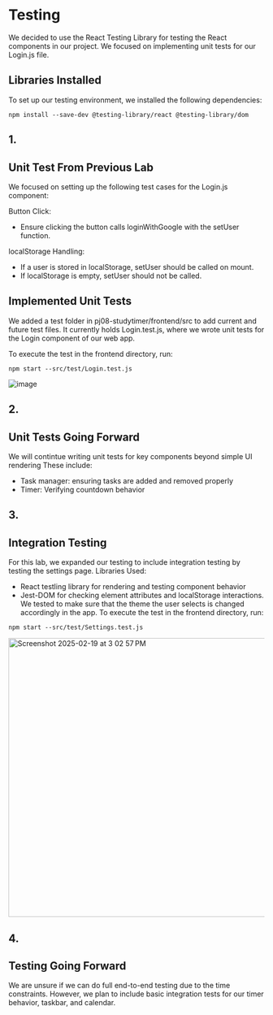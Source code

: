 # Testing
We decided to use the React Testing Library for testing the React components in our project. We focused on implementing unit tests for our Login.js file.

## Libraries Installed

To set up our testing environment, we installed the following dependencies:
```
npm install --save-dev @testing-library/react @testing-library/dom
```
## 1.
## Unit Test From Previous Lab
We focused on setting up the following test cases for the Login.js component:

Button Click: 
- Ensure clicking the button calls loginWithGoogle with the setUser function.
  
localStorage Handling:
- If a user is stored in localStorage, setUser should be called on mount.
- If localStorage is empty, setUser should not be called.

## Implemented Unit Tests
We added a test folder in pj08-studytimer/frontend/src to add current and future test files. It currently holds Login.test.js, where we wrote unit tests for the Login component of our web app.

To execute the test in the frontend directory, run:
```
npm start --src/test/Login.test.js
```
![image](https://github.com/user-attachments/assets/2644e0d5-5673-4916-b7af-316adaa13b16)

## 2.
## Unit Tests Going Forward
We will contintue writing unit tests for key components beyond simple UI rendering
These include:
- Task manager: ensuring tasks are added and removed properly
- Timer: Verifying countdown behavior
## 3.
## Integration Testing
For this lab, we expanded our testing to include integration testing by testing the settings page.
Libraries Used:
- React testling library for rendering and testing component behavior
- Jest-DOM for checking element attributes and localStorage interactions.
We tested to make sure that the theme the user selects is changed accordingly in the app.
To execute the test in the frontend directory, run:
```
npm start --src/test/Settings.test.js
```
<img width="549" alt="Screenshot 2025-02-19 at 3 02 57 PM" src="https://github.com/user-attachments/assets/1fc9c30b-8c20-4ae7-853c-0a57fc1fa202" />


## 4.
## Testing Going Forward
We are unsure if we can do full end-to-end testing due to the time constraints. However, we plan to include basic integration tests for our timer behavior, taskbar, and calendar.
 
